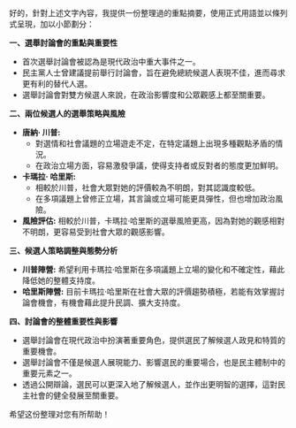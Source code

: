 好的，針對上述文字內容，我提供一份整理過的重點摘要，使用正式用語並以條列式呈現，加以小節劃分：

**一、選舉討論會的重點與重要性**

*   首次選舉討論會被認為是現代政治中重大事件之一。
*   民主黨人士曾建議提前舉行討論會，旨在避免總統候選人表現不佳，進而尋求更有利的替代人選。
*   選舉討論會對雙方候選人來說，在政治影響度和公眾觀感上都至關重要。

**二、兩位候選人的選舉策略與風險**

*   **唐納· 川普:**
    *   對選情和社會議題的立場遊走不定，在特定議題上出現多種觀點矛盾的情況。
    *   在政治立場方面，容易激發爭議，使得支持者或反對者的態度更加鮮明。
*   **卡瑪拉· 哈里斯:**
    *   相較於川普，社會大眾對她的評價較為不明朗，對其認識度較低。
    *   在多項議題上曾修正立場，其言論或立場可能更具彈性，但也增加政治風險。
*   **風險評估:** 相較於川普，卡瑪拉·哈里斯的選舉風險更高，因為對她的觀感相對不明朗，更容易受到社會大眾的觀感影響。

**三、候選人策略調整與態勢分析**

*   **川普陣營:** 希望利用卡瑪拉·哈里斯在多項議題上立場的變化和不確定性，藉此降低她的整體支持度。
*   **哈里斯陣營:** 目前卡瑪拉·哈里斯在社會大眾的評價趨勢積極，若能有效掌握討論會機會，有機會藉此提升民調、擴大支持度。

**四、討論會的整體重要性與影響**

*   選舉討論會在現代政治中扮演著重要角色，提供選民了解候選人政見和特質的重要機會。
*   選舉討論會不僅是候選人展現能力、影響選民的重要場合，也是民主體制中的重要元素之一。
*   透過公開辯論，選民可以更深入地了解候選人，並作出更明智的選擇，這對民主社會的健全發展至關重要。



希望这份整理对您有所帮助！